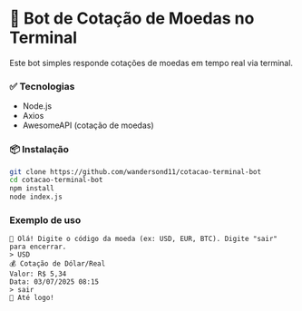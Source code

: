 # 💬 Bot de Cotação de Moedas no Terminal

Este bot simples responde cotações de moedas em tempo real via terminal.

### ✅ Tecnologias
- Node.js
- Axios
- AwesomeAPI (cotação de moedas)

### 📦 Instalação

```bash
git clone https://github.com/wandersond11/cotacao-terminal-bot
cd cotacao-terminal-bot
npm install
node index.js
```

### Exemplo de uso
```
👋 Olá! Digite o código da moeda (ex: USD, EUR, BTC). Digite "sair" para encerrar.
> USD
💰 Cotação de Dólar/Real
Valor: R$ 5,34
Data: 03/07/2025 08:15
> sair
👋 Até logo!
```